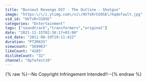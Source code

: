 ```yaml
---
title: "Burnout Revenge OST - The Outline - Shotgun"
image: "https:\/\/i.ytimg.com\/vi\/HV7sRrCG9SE\/hqdefault.jpg"
vid_id: "HV7sRrCG9SE"
categories: "Entertainment"
tags: ["soundtrack","transformers","original"]
date: "2021-11-15T02:38:17+03:00"
vid_date: "2011-08-19T19:11:42Z"
duration: "PT2M43S"
viewcount: "569963"
likeCount: "4205"
dislikeCount: "32"
channel: "Opfafest10"
---
```

{% raw %}--No Copyright Infringement Intended!!--{% endraw %}
